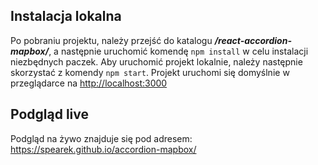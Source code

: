 ## Instalacja lokalna

Po pobraniu projektu, należy przejść do katalogu ***/react-accordion-mapbox/***, a następnie uruchomić komendę `npm install` w celu instalacji niezbędnych paczek.
Aby uruchomić projekt lokalnie, należy następnie skorzystać z komendy `npm start`.
Projekt uruchomi się domyślnie w przeglądarce na [http://localhost:3000](http://localhost:3000)

## Podgląd live
Podgląd na żywo znajduje się pod adresem: https://spearek.github.io/accordion-mapbox/